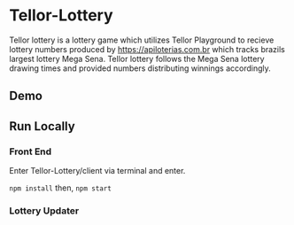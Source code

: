 # Tellor-Lottery

Tellor lottery is a lottery game which utilizes Tellor Playground to recieve lottery numbers produced by <a href="https://apiloterias.com.br">https://apiloterias.com.br</a> which tracks brazils largest lottery Mega Sena. Tellor lottery follows the Mega Sena lottery drawing times and provided numbers distributing winnings accordingly.

## Demo

## Run Locally

### Front End
Enter Tellor-Lottery/client via terminal and enter.

``` npm install ```
then,
``` npm start ```
### Lottery Updater

